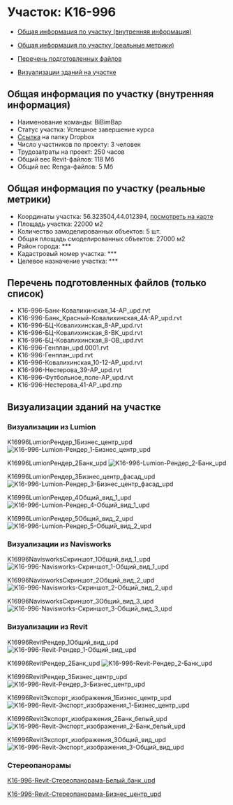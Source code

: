 # Участок: K16-996

* [Общая информация по участку (внутренняя информация)](#Chapter1)

* [Общая информация по участку (реальные метрики)](#Chapter2)

* [Перечень подготовленных файлов](#Chapter3)

* [Визуализации зданий на участке](#Chapter6)

## <a id="Chapter1"></a> Общая информация по участку (внутренняя информация)
+ Наименование команды: BiBimBap
+ Статус участка: Успешное завершение курса
+ [Ссылка](https://www.dropbox.com/sh/wvvgv1nw1iqred9/AAB1gjGCgNnkKcY-dAVYDMdIa/K16_996?dl=0) на папку Dropbox
+ Число участников по проекту: 3 человек
+ Трудозатраты на проект: 250 часов
+ Общий вес Revit-файлов: 118 Мб
+ Общий вес Renga-файлов: 5 Мб
## <a id="Chapter2"></a> Общая информация по участку (реальные метрики)
+ Координаты участка: 56.323504,44.012394, [посмотреть на карте](https://yandex.ru/maps/47/nizhny-novgorod/?ll=44.012394%2C56.323504&z=19)
+ Площадь участка: 22000 м2
+ Количество замоделированных объектов: 5 шт.
+ Общая площадь смоделированных объектов: 27000 м2
+ Район города: *** 
+ Кадастровый номер участка: *** 
+ Целевое назначение участка: *** 
## <a id="Chapter3"></a> Перечень подготовленных файлов (только список)
+ K16-996-Банк-Ковалихинская_14-АР_upd.rvt
+ K16-996-Банк_Красный-Ковалихинская_4А-АР_upd.rvt
+ K16-996-БЦ-Ковалихинская_8-АР_upd.rvt
+ K16-996-БЦ-Ковалихинская_8-ВК_upd.rvt
+ K16-996-БЦ-Ковалихинская_8-ОВ_upd.rvt
+ K16-996-Генплан_upd.0001.rvt
+ K16-996-Генплан_upd.rvt
+ K16-996-Ковалихинская_10-12-АР_upd.rvt
+ K16-996-Нестерова_39-АР_upd.rvt
+ K16-996-Футбольное_поле-АР_upd.rvt
+ К16-996-Нестерова_41-АР_upd.rnp
## <a id="Chapter6"></a> Визуализации зданий на участке
### Визуализации из Lumion
K16996LumionРендер_1Бизнес_центр_upd
![K16-996-Lumion-Рендер_1-Бизнес_центр_upd](/Images/K16_996/K16-996-Lumion-Рендер_1-Бизнес_центр_upd_Compressed.jpg)

K16996LumionРендер_2Банк_upd
![K16-996-Lumion-Рендер_2-Банк_upd](/Images/K16_996/K16-996-Lumion-Рендер_2-Банк_upd_Compressed.jpg)

K16996LumionРендер_3Бизнес_центр_фасад_upd
![K16-996-Lumion-Рендер_3-Бизнес_центр_фасад_upd](/Images/K16_996/K16-996-Lumion-Рендер_3-Бизнес_центр_фасад_upd_Compressed.jpg)

K16996LumionРендер_4Общий_вид_1_upd
![K16-996-Lumion-Рендер_4-Общий_вид_1_upd](/Images/K16_996/K16-996-Lumion-Рендер_4-Общий_вид_1_upd_Compressed.jpg)

K16996LumionРендер_5Общий_вид_2_upd
![K16-996-Lumion-Рендер_5-Общий_вид_2_upd](/Images/K16_996/K16-996-Lumion-Рендер_5-Общий_вид_2_upd_Compressed.jpg)

### Визуализации из Navisworks
K16996NavisworksСкриншот_1Общий_вид_1_upd
![K16-996-Navisworks-Скриншот_1-Общий_вид_1_upd](/Images/K16_996/K16-996-Navisworks-Скриншот_1-Общий_вид_1_upd_Compressed.jpg)

K16996NavisworksСкриншот_2Общий_вид_2_upd
![K16-996-Navisworks-Скриншот_2-Общий_вид_2_upd](/Images/K16_996/K16-996-Navisworks-Скриншот_2-Общий_вид_2_upd_Compressed.jpg)

K16996NavisworksСкриншот_3Общий_вид_3_upd
![K16-996-Navisworks-Скриншот_3-Общий_вид_3_upd](/Images/K16_996/K16-996-Navisworks-Скриншот_3-Общий_вид_3_upd_Compressed.jpg)

### Визуализации из Revit
K16996RevitРендер_1Общий_вид_upd
![K16-996-Revit-Рендер_1-Общий_вид_upd](/Images/K16_996/K16-996-Revit-Рендер_1-Общий_вид_upd_Compressed.jpg)

K16996RevitРендер_2Банк_upd
![K16-996-Revit-Рендер_2-Банк_upd](/Images/K16_996/K16-996-Revit-Рендер_2-Банк_upd_Compressed.jpg)

K16996RevitРендер_3Бизнес_центр_upd
![K16-996-Revit-Рендер_3-Бизнес_центр_upd](/Images/K16_996/K16-996-Revit-Рендер_3-Бизнес_центр_upd_Compressed.jpg)

K16996RevitЭкспорт_изображения_1Бизнес_центр_upd
![K16-996-Revit-Экспорт_изображения_1-Бизнес_центр_upd](/Images/K16_996/K16-996-Revit-Экспорт_изображения_1-Бизнес_центр_upd_Compressed.jpg)

K16996RevitЭкспорт_изображения_2Банк_белый_upd
![K16-996-Revit-Экспорт_изображения_2-Банк_белый_upd](/Images/K16_996/K16-996-Revit-Экспорт_изображения_2-Банк_белый_upd_Compressed.jpg)

K16996RevitЭкспорт_изображения_3Общий_вид_upd
![K16-996-Revit-Экспорт_изображения_3-Общий_вид_upd](/Images/K16_996/K16-996-Revit-Экспорт_изображения_3-Общий_вид_upd_Compressed.jpg)

### Стереопанорамы
[K16-996-Revit-Стереопанорама-Белый_банк_upd](https://pano.autodesk.com/pano.html?url=jpgs/5303242e-1b5b-420b-a7e6-74acb7654961&version=2)

[K16-996-Revit-Стереопанорама-Бизнес_центр_upd](https://pano.autodesk.com/pano.html?url=jpgs/bad2302a-8d29-437c-b644-4f73a0919a70&version=2)

